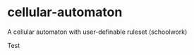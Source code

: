 cellular-automaton
==================

A cellular automaton with user-definable ruleset (schoolwork)

Test
